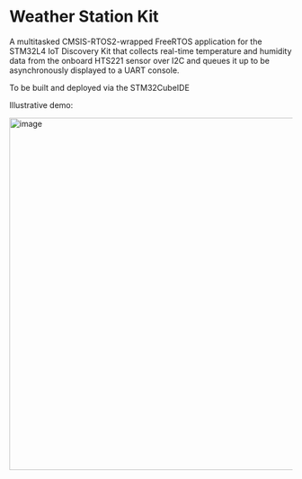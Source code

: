 # Weather Station Kit
A multitasked CMSIS-RTOS2-wrapped FreeRTOS application for the STM32L4 IoT Discovery Kit that collects real-time temperature and humidity data from the onboard HTS221 sensor over I2C and queues it up to be asynchronously displayed to a UART console.

To be built and deployed via the STM32CubeIDE

Illustrative demo:

<img width="626" alt="image" src="https://github.com/user-attachments/assets/63060a5b-d095-4e3a-b5fe-b69c5062d9e0" />

